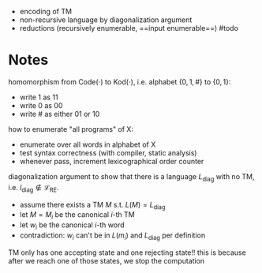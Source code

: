 
- encoding of TM
- non-recursive language by diagonalization argument
- reductions (recursively enumerable, ==input enumerable==) #todo 


# Notes

homomorphism from $\mathrm{Code(\cdot)}$ to $\mathrm{Kod}(\cdot)$, i.e. alphabet $\{ 0, 1, \# \}$ to $\{ 0,1 \}$:
- write $1$ as $11$
- write $0$ as $00$
- write $\#$ as either $01$ or $10$

how to enumerate "all programs" of X:
- enumerate over all words in alphabet of X
- test syntax correctness (with compiler, static analysis)
- whenever pass, increment lexicographical order counter

diagonalization argument to show that there is a language $L_{\text{diag}}$ with no TM, i.e. $l_{\text{diag}} \not\in \mathcal{L}_{\text{RE}}$.
- assume there exists a TM $M$ s.t. $L(M) = L_{\text{diag}}$
- let $M=M_{i}$ be the canonical $i$-th TM
- let $w_{i}$ be the canonical $i$-th word
- contradiction: $w_{i}$ can't be in $L(m_{i})$ and $L_{\text{diag}}$ per definition

TM only has one accepting state and one rejecting state!!
this is because after we reach one of those states, we stop the computation

